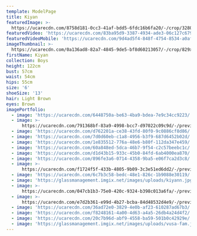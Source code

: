```yaml
---
template: ModelPage
title: Kiyan
featuredImage: >-
  https://ucarecdn.com/8758d181-0cc3-41af-bdd5-6fdc16b6fa20/-/crop/3280x1479/0,0/-/preview/
featuredVideo: 'https://ucarecdn.com/83ba95d9-3387-4934-ade3-06c127c6790d/'
featuredVideoMobile: 'https://ucarecdn.com/9d4ad5f4-848f-4754-8534-a0aff3276759/'
imageThumbnail: >-
  https://ucarecdn.com/0a136ad8-82a7-4845-9de5-bf8d60213057/-/crop/829x1005/427,174/-/preview/-/enhance/96/
firstName: Kiyan
collection: Boys
height: 122cm
bust: 57cm
waist: 54cm
hips: 55cm
size: '6'
shoeSize: '13'
hair: Light Brown
eyes: Brown
imagePortfolio:
  - image: 'https://ucarecdn.com/6448750a-be63-4ba9-bdea-7e9c34cc9223/'
  - image: >-
      https://ucarecdn.com/791368bf-83a9-4998-bcc7-d97022c09c9d/-/preview/-/enhance/92/
  - image: 'https://ucarecdn.com/d762201a-ce38-43fd-80f0-9c0886cf8d86/'
  - image: 'https://ucarecdn.com/7d0d60eb-c1a8-4956-b3f9-687d6452b02d/'
  - image: 'https://ucarecdn.com/1e835512-776a-48e6-b80f-112da347e459/'
  - image: 'https://ucarecdn.com/60a848ed-5dca-46b7-9f54-c2c57beebc1c/'
  - image: 'https://ucarecdn.com/d1d43b15-933c-45b0-84fd-6ab4000ea870/'
  - image: 'https://ucarecdn.com/896fe3a6-0714-4358-9ba5-e06f7ca2d3c8/'
  - image: >-
      https://ucarecdn.com/f1724f5f-433b-4805-9b09-3c3e51ed6dd2/-/preview/-/enhance/87/
  - image: 'https://ucarecdn.com/6c7b3c58-bedc-48e1-826c-1b9088e30119/'
  - image: 'https://glassmanagement.imgix.net/images/uploads/kiyann.jpg'
  - image: >-
      https://ucarecdn.com/047cb1b3-75e0-420c-9324-b398c013a6fa/-/preview/-/enhance/93/
  - image: >-
      https://ucarecdn.com/e7d2b361-e99d-4b27-bcba-84d48532d4e9/-/preview/-/enhance/34/
  - image: 'https://ucarecdn.com/36ad72e0-3829-4e0b-af23-610287ad67b3/'
  - image: 'https://ucarecdn.com/f8248161-4a00-4d63-a4a5-26db4a24d4f2/'
  - image: 'https://ucarecdn.com/20c7b96d-abf9-4558-ba59-501b0c42929e/'
  - image: 'https://glassmanagement.imgix.net/images/uploads/vusa-fam.jpg'
---
```


